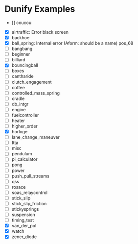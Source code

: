 # Dunify Examples

- [] coucou



- [x] airtraffic: Error black screen 
- [x] backhoe
- [x] ball_spring: Internal error (Aform: should be a name) pos_68
- [ ] bangbang
- [ ] beginner
- [ ] billiard
- [x] bouncingball
- [ ] boxes
- [ ] cantharide
- [ ] clutch_engagement
- [ ] coffee
- [ ] controlled_mass_spring
- [ ] cradle
- [ ] db_intgr
- [ ] engine
- [ ] fuelcontroller
- [ ] heater
- [ ] higher_order
- [x] horloge
- [ ] lane_change_maneuver
- [ ] ltta
- [ ] misc
- [ ] pendulum
- [ ] pi_calculator
- [ ] pong
- [ ] power
- [ ] push_pull_streams
- [ ] qss
- [ ] rosace
- [ ] soas_relaycontrol
- [ ] stick_slip
- [ ] stick_slip_friction
- [ ] stickysprings
- [ ] suspension
- [ ] timing_test
- [x] van_der_pol
- [x] watch
- [x] zener_diode